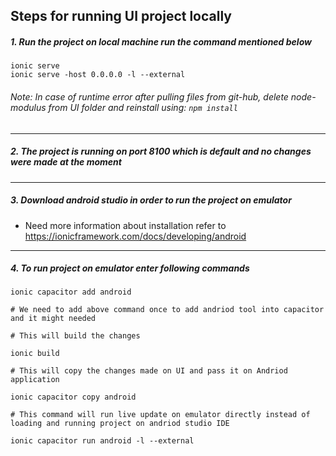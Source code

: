 ## Steps for running UI project locally

##### _1. Run the project on local machine run the command mentioned below_

```
ionic serve
ionic serve -host 0.0.0.0 -l --external
```

###### _Note: In case of runtime error after pulling files from git-hub, delete node-modulus from UI folder and reinstall using:_ `npm install`

---

##### _2. The project is running on port 8100 which is default and no changes were made at the moment_

---

##### _3. Download android studio in order to run the project on emulator_

- Need more information about installation refer to https://ionicframework.com/docs/developing/android

---

##### _4. To run project on emulator enter following commands_

```
ionic capacitor add android

# We need to add above command once to add andriod tool into capacitor and it might needed
```

```
# This will build the changes

ionic build

```

```
# This will copy the changes made on UI and pass it on Andriod application

ionic capacitor copy android

```

```
# This command will run live update on emulator directly instead of loading and running project on andriod studio IDE

ionic capacitor run android -l --external

```
